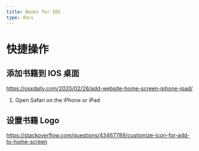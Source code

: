 ```yaml
---
title: Books for IOS
type: docs
---
```


# 快捷操作

## 添加书籍到 IOS 桌面

https://osxdaily.com/2020/02/26/add-website-home-screen-iphone-ipad/

1. Open Safari on the iPhone or iPad



## 设置书籍 Logo

https://stackoverflow.com/questions/43467789/customize-icon-for-add-to-home-screen
